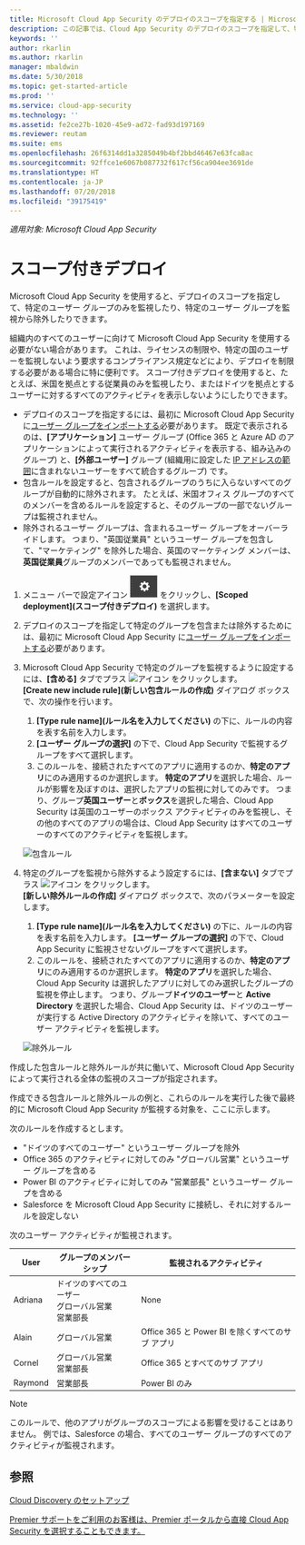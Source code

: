 ```yaml
---
title: Microsoft Cloud App Security のデプロイのスコープを指定する | Microsoft Docs
description: この記事では、Cloud App Security のデプロイのスコープを指定して、特定のユーザーやグループを含めたり除外したりする方法について説明します。
keywords: ''
author: rkarlin
ms.author: rkarlin
manager: mbaldwin
ms.date: 5/30/2018
ms.topic: get-started-article
ms.prod: ''
ms.service: cloud-app-security
ms.technology: ''
ms.assetid: fe2ce27b-1020-45e9-ad72-fad93d197169
ms.reviewer: reutam
ms.suite: ems
ms.openlocfilehash: 26f6314dd1a3285049b4bf2bbd46467e63fca8ac
ms.sourcegitcommit: 92ffce1e6067b087732f617cf56ca904ee3691de
ms.translationtype: HT
ms.contentlocale: ja-JP
ms.lasthandoff: 07/20/2018
ms.locfileid: "39175419"
---
```

*適用対象: Microsoft Cloud App Security*


# スコープ付きデプロイ <a name="scoped-deployment"></a> 

Microsoft Cloud App Security を使用すると、デプロイのスコープを指定して、特定のユーザー グループのみを監視したり、特定のユーザー グループを監視から除外したりできます。

組織内のすべてのユーザーに向けて Microsoft Cloud App Security を使用する必要がない場合があります。 これは、ライセンスの制限や、特定の国のユーザーを監視しないよう要求するコンプライアンス規定などにより、デプロイを制限する必要がある場合に特に便利です。 スコープ付きデプロイを使用すると、たとえば、米国を拠点とする従業員のみを監視したり、またはドイツを拠点とするユーザーに対するすべてのアクティビティを表示しないようにしたりできます。 

- デプロイのスコープを指定するには、最初に Microsoft Cloud App Security に[ユーザー グループをインポートする](user-groups.md)必要があります。 既定で表示されるのは、**[アプリケーション]** ユーザー グループ (Office 365 と Azure AD のアプリケーションによって実行されるアクティビティを表示する、組み込みのグループ) と、**[外部ユーザー]** グループ (組織用に設定した [IP アドレスの範囲](ip-tags.md)に含まれないユーザーをすべて統合するグループ) です。
- 包含ルールを設定すると、包含されるグループのうちに入らないすべてのグループが自動的に除外されます。 たとえば、米国オフィス グループのすべてのメンバーを含めるルールを設定すると、そのグループの一部でないグループは監視されません。
- 除外されるユーザー グループは、含まれるユーザー グループをオーバーライドします。 つまり、"英国従業員" というユーザー グループを包含して、"マーケティング" を除外した場合、英国のマーケティング メンバーは、**英国従業員**グループのメンバーであっても監視されません。

1. メニュー バーで設定アイコン ![設定アイコン](./media/settings-icon.png "設定アイコン") をクリックし、**[Scoped deployment]\(スコープ付きデプロイ\)** を選択します。  

2. デプロイのスコープを指定して特定のグループを包含または除外するためには、最初に Microsoft Cloud App Security に[ユーザー グループをインポートする](user-groups.md)必要があります。 

3. Microsoft Cloud App Security で特定のグループを監視するように設定するには、**[含める]** タブでプラス ![アイコン](./media/plus-icon.png) をクリックします。 <br>**[Create new include rule]\(新しい包含ルールの作成\)** ダイアログ ボックスで、次の操作を行います。

    1. **[Type rule name]\(ルール名を入力してください\)** の下に、ルールの内容を表す名前を入力します。
    2. **[ユーザー グループの選択]** の下で、Cloud App Security で監視するグループをすべて選択します。
    3. このルールを、接続されたすべてのアプリに適用するのか、**特定のアプリ**にのみ適用するのか選択します。 **特定のアプリ**を選択した場合、ルールが影響を及ぼすのは、選択したアプリの監視に対してのみです。 つまり、グループ**英国ユーザー**と**ボックス**を選択した場合、Cloud App Security は英国のユーザーのボックス アクティビティのみを監視し、その他のすべてのアプリの場合は、Cloud App Security はすべてのユーザーのすべてのアクティビティを監視します。
     
     ![包含ルール](./media/include-rule.png)

4. 特定のグループを監視から除外するよう設定するには、**[含まない]** タブでプラス ![アイコン](./media/plus-icon.png) をクリックします。 <br>**[新しい除外ルールの作成]** ダイアログ ボックスで、次のパラメーターを設定します。

    1. **[Type rule name]\(ルール名を入力してください\)** の下に、ルールの内容を表す名前を入力します。
    **[ユーザー グループの選択]** の下で、Cloud App Security に監視させないグループをすべて選択します。
    2. このルールを、接続されたすべてのアプリに適用するのか、**特定のアプリ**にのみ適用するのか選択します。 **特定のアプリ**を選択した場合、Cloud App Security は選択したアプリに対してのみ選択したグループの監視を停止します。 つまり、グループ**ドイツのユーザー**と **Active Directory** を選択した場合、Cloud App Security は、ドイツのユーザーが実行する Active Directory のアクティビティを除いて、すべてのユーザー アクティビティを監視します。
    
    ![除外ルール](./media/exclude-rule.png)

作成した包含ルールと除外ルールが共に働いて、Microsoft Cloud App Security によって実行される全体の監視のスコープが指定されます。

作成できる包含ルールと除外ルールの例と、これらのルールを実行した後で最終的に Microsoft Cloud App Security が監視する対象を、ここに示します。

次のルールを作成するとします。

- "ドイツのすべてのユーザー" というユーザー グループを除外
- Office 365 のアクティビティに対してのみ "グローバル営業" というユーザー グループを含める
- Power BI のアクティビティに対してのみ "営業部長" というユーザー グループを含める
- Salesforce を Microsoft Cloud App Security に接続し、それに対するルールを設定しない

次のユーザー アクティビティが監視されます。

|User|グループのメンバーシップ|監視されるアクティビティ|
|----|----|----|
|Adriana|ドイツのすべてのユーザー<br>グローバル営業<br>営業部長|None|
|Alain|グローバル営業|Office 365 と Power BI を除くすべてのサブ アプリ|
|Cornel|グローバル営業<br>営業部長|Office 365 とすべてのサブ アプリ|
|Raymond|営業部長|Power BI のみ|

> [!NOTE] 
> このルールで、他のアプリがグループのスコープによる影響を受けることはありません。
> 例では、Salesforce の場合、すべてのユーザー グループのすべてのアクティビティが監視されます。

  
    
## <a name="see-also"></a>参照  
[Cloud Discovery のセットアップ](set-up-cloud-discovery.md)   

[Premier サポートをご利用のお客様は、Premier ポータルから直接 Cloud App Security を選択することもできます。](https://premier.microsoft.com/)  
  
  
